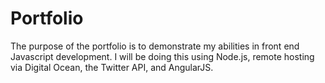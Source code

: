 # Portfolio
The purpose of the portfolio is to demonstrate my abilities in front end Javascript development.
I will be doing this using Node.js, remote hosting via Digital Ocean, the Twitter API, and AngularJS.
